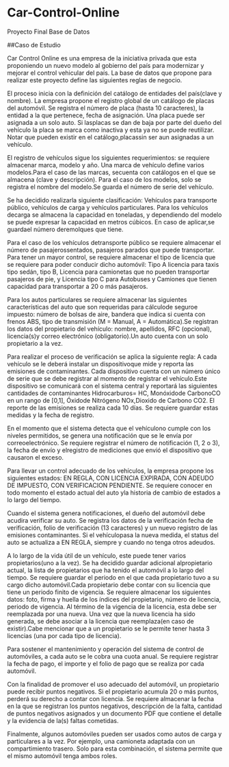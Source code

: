 # Car-Control-Online
Proyecto Final Base de Datos

##Caso de Estudio

Car Control Online es una empresa de la iniciativa privada que esta proponiendo un nuevo modelo al gobierno del país para modernizar y mejorar el control vehicular del país. La base de datos que propone para realizar este proyecto define las siguientes reglas de negocio.  

El proceso inicia con la definición del catálogo de entidades del país(clave y nombre). La empresa propone el registro global de un catálogo de placas del automóvil. Se registra el número de placa (hasta 10 caracteres), la entidad a la que pertenece, fecha de asignación. Una placa puede ser asignada a un solo auto.  Si lasplacas se dan de baja por parte del dueño del vehículo la placa se marca como inactiva y esta ya no se puede reutilizar. Notar que pueden existir en el catálogo,placassin ser aun asignadas a un vehículo.  

El registro de vehículos sigue los siguientes requerimientos: se requiere almacenar marca, modelo y año.  Una marca de vehículo define varios modelos.Para el caso de las marcas, secuenta con catálogos en el que se almacena (clave y descripción). Para el caso de los modelos, solo se registra el nombre del modelo.Se guarda el número de serie del vehículo.  

Se ha decidido realizarla siguiente clasificación: Vehículos para transporte público, vehículos de carga y vehículos particulares. Para los vehículos decarga se almacena la capacidad en toneladas, y dependiendo del modelo se puede expresar la capacidad en metros cúbicos.  En caso de aplicar,se guardael número deremolques que tiene.  

Para el caso de los vehículos detransporte público se requiere almacenar el número de pasajerossentados, pasajeros parados que puede transportar.  Para tener un mayor control, se requiere almacenar el tipo de licencia que se requiere para poder conducir dicho automóvil: Tipo A licencia para taxis tipo sedán, tipo B, Licencia para camionetas que no pueden transportar pasajeros de pie, y Licencia tipo C para Autobuses y Camiones que tienen capacidad para transportar a 20 o más pasajeros.  

Para los autos particulares se requiere almacenar las siguientes características del auto que son requeridas para cálculode seguroe impuesto:  número de bolsas de aire, bandera que indica si cuenta con frenos ABS, tipo de transmisión (M = Manual, A = Automática).Se registran los datos del propietario del vehículo: nombre, apellidos, RFC (opcional), licencia(s)y correo electrónico (obligatorio).Un auto cuenta con un solo propietario a la vez.  

Para realizar el proceso de verificación se aplica la siguiente regla:   A cada vehículo se le deberá instalar un dispositivoque mide y reporta las emisiones de contaminantes. Cada dispositivo cuenta con un número único de serie que se debe registrar al momento de registrar el vehículo.Este dispositivo se comunicará con el sistema central y reportará las siguientes cantidades de contaminantes Hidrocarburos= HC, Monóxidode CarbonoCO en un rango de [0,1], Óxidode Nitrógeno NOx,Dioxido de Carbono CO2. El reporte de las emisiones se realiza cada 10 días. Se requiere guardar estas medidas y la fecha de registro.  

En el momento que el sistema detecta que el vehículono cumple con los niveles permitidos, se genera una notificación que se le envía por correoelectrónico. Se requiere registrar el número de notificación (1, 2 o 3), la fecha de envío y elregistro de mediciones que envió el dispositivo que causaron el exceso.  

Para llevar un control adecuado de los vehículos, la empresa propone los siguientes estados:  EN REGLA, CON LICENCIA EXPIRADA, CON ADEUDO DE IMPUESTO, CON VERIFICACION PENDIENTE.  Se requiere conocer en todo momento el estado actual del auto yla historia de cambio de estados a lo largo del tiempo.  

Cuando el sistema genera notificaciones, el dueño del automóvil debe acudira  verificar  su  auto.    Se  registra  los  datos  de  la  verificación  fecha  de verificación, folio de verificación (13 caracteres) y un nuevo registro de las emisiones contaminantes.  Si el vehículopasa la nueva medida, el status del auto se actualiza a EN REGLA, siempre y cuando no tenga otros adeudos.  

A lo largo de la vida útil de un vehículo, este puede tener varios propietarios(uno a la vez).  Se ha decidido guardar adicional alpropietario actual, la lista de propietarios que ha tenido el automóvil a lo largo del tiempo. Se requiere guardar el periodo en el que cada propietario tuvo a su cargo dicho automóvil.Cada propietario debe contar con su licencia que tiene un periodo finito de vigencia. Se requiere almacenar los siguientes datos: foto, firma y huella de los índices del propietario, número de licencia, periodo de vigencia.   Al término de la vigencia de la licencia, esta debe ser reemplazada por una nueva.  Una vez que la nueva licencia ha sido generada, se debe asociar a la licencia que reemplaza(en caso de existir).Cabe mencionar que a un propietario se le permite tener hasta 3 licencias (una por cada tipo de licencia).  

Para sostener el mantenimiento y operación del sistema de control de automóviles, a cada auto se le cobra una cuota anual.  Se requiere registrar la fecha de pago, el importe y el folio de pago que se realiza por cada automóvil.  

Con la finalidad de promover el uso adecuado del automóvil, un propietario puede recibir puntos negativos.  Si el propietario acumula 20 o más puntos, perderá su derecho a contar con licencia. Se requiere almacenar la fecha en la que se registran los puntos negativos, descripción de la falta, cantidad de puntos negativos asignados y un documento PDF que contiene el detalle y la evidencia de la(s) faltas cometidas.  

Finalmente,  algunos  automóviles  pueden  ser  usados  como  autos  de  carga  y  particulares  a  la  vez.    Por  ejemplo,  una  camioneta  adaptada con  un compartimiento trasero.  Solo para esta combinación, el sistema permite que el mismo automóvil tenga ambos roles.  


